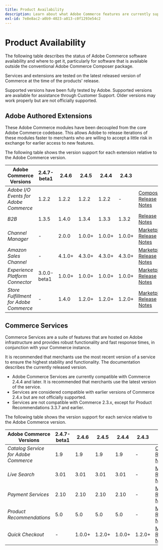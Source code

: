 ```yaml
---
title: Product Availability
description: Learn about what Adobe Commerce features are currently supported and check their compatibility with specific Adobe Commerce releases.
exl-id: 7e8e8ac2-a0b9-4023-a813-c0f1293e54c2
---
```

# Product Availability

The following table describes the status of Adobe Commerce software availability and where to get it, particularly for software that is available outside the conventional Adobe Commerce Composer package.

Services and extensions are tested on the latest released version of Commerce at the time of the products' release.

Supported versions have been fully tested by Adobe. Supported versions are available for assistance through Customer Support. Older versions may work properly but are not officially supported.

## Adobe Authored Extensions

These Adobe Commerce modules have been decoupled from the core Adobe Commerce codebase. This allows Adobe to release iterations of these modules faster to merchants who are willing to accept a little risk in exchange for earlier access to new features.

The following table shows the version support for each extension relative to the Adobe Commerce version.

|**Adobe Commerce Versions** | 2.4.7-beta1| 2.4.6 | 2.4.5 | 2.4.4 | 2.4.3 | |
|-|-|-|-|-|-|-|
| _Adobe I/O Events for Adobe Commerce_ |1.2.2 |1.2.2 |1.2.2|1.2.2|-| [Composer](https://developer.adobe.com/commerce/events/get-started/installation/)  <br/>[Release Notes](https://developer.adobe.com/commerce/events/get-started/release-notes/) |
| _B2B_ |1.3.5 |1.4.0 |1.3.4|1.3.3|1.3.2| [Release Notes](https://experienceleague.adobe.com/docs/commerce-admin/b2b/release-notes.html) |
| _Channel Manager_ |- | 2.0.0|1.0.0+|1.0.0+|1.0.0+| [Marketplace](https://commercemarketplace.adobe.com/magento-channel-manager.html)<br/> [Release Notes](https://experienceleague.adobe.com/docs/commerce-channels/channel-manager/release-notes.html) |
| _Amazon Sales Channel_  |-|4.1.0+|4.3.0+|4.3.0+|4.3.0+| [Marketplace](https://commercemarketplace.adobe.com/magento-module-amazon.html)<br/> [Release Notes](https://experienceleague.adobe.com/docs/commerce-channels/amazon/release-notes.html) |
| _Experience Platform Connector_  |3.0.0-beta1 |1.0.0+|1.0.0+|1.0.0+|1.0.0+| [Marketplace](https://commercemarketplace.adobe.com/magento-experience-platform-connector.html)<br/>[Release Notes](https://experienceleague.adobe.com/docs/commerce-merchant-services/experience-platform-connector/release-notes.html) |
| _Store Fulfillment for Adobe Commerce_ |-|1.4.0| 1.2.0+|1.2.0+|1.2.0+| [Marketplace](https://commercemarketplace.adobe.com/store-fulfillment-magento-walmart.html)<br/> [Release Notes](https://experienceleague.adobe.com/docs/commerce-merchant-services/store-fulfillment/release-notes.html) |

## Commerce Services

Commerce Services are a suite of features that are hosted on Adobe infrastructure and provides robust functionality and fast response times, in conjunction with your Commerce instance.

It is recommended that merchants use the most recent version of a service to ensure the highest stability and functionality. The documentation describes the currently released version.

* Adobe Commerce Services are currently compatible with Commerce 2.4.4 and later. It is recommended that merchants use the latest version of the service.
* Services are considered compatible with earlier versions of Commerce 2.4.x but are not officially supported.
* Services are not compatible with Commerce 2.3.x, except for Product Recommendations 3.3.7 and earlier.

The following table shows the version support for each service relative to the Adobe Commerce version.

|  **Adobe Commerce Versions** | 2.4.7-beta1| 2.4.6 | 2.4.5 | 2.4.4 | 2.4.3 | |
|-|-|-|-|-|-|-|
| _Catalog Service for Adobe Commerce_  | 1.9 | 1.9  | 1.9 | 1.9 |-|[Overview](https://experienceleague.adobe.com/docs/commerce-merchant-services/catalog-service/guide-overview.html)<br/> [Release Notes](https://experienceleague.adobe.com/docs/commerce-merchant-services/catalog-service/release-notes.html)|
| _Live Search_  | 3.01 | 3.01 | 3.01 | 3.01 |-| [Marketplace](https://commercemarketplace.adobe.com/magento-live-search.html)<br/>[Release Notes](https://experienceleague.adobe.com/docs/commerce-merchant-services/live-search/release-notes.html)|
| _Payment Services_ | 2.10 | 2.10 | 2.10 | 2.10 |-|[Marketplace](https://commercemarketplace.adobe.com/magento-payment-services.html)<br/> [Release Notes](https://commercemarketplace.adobe.com/magento-payment-services.html) |
| _Product Recommendations_   | 5.0 | 5.0 | 5.0 | 5.0 |-|[Marketplace](https://commercemarketplace.adobe.com/magento-product-recommendations.html)<br/> [Release Notes](https://experienceleague.adobe.com/docs/commerce-merchant-services/product-recommendations/release-notes.html)|
| _Quick Checkout_   | - | 1.0.0+ | 1.2.0+ | 1.0.0+ |1.2.0+|[Marketplace](https://commercemarketplace.adobe.com/magento-quick-checkout.html)<br/> [Release Notes](https://experienceleague.adobe.com/docs/commerce-merchant-services/product-recommendations/release-notes.html)|

